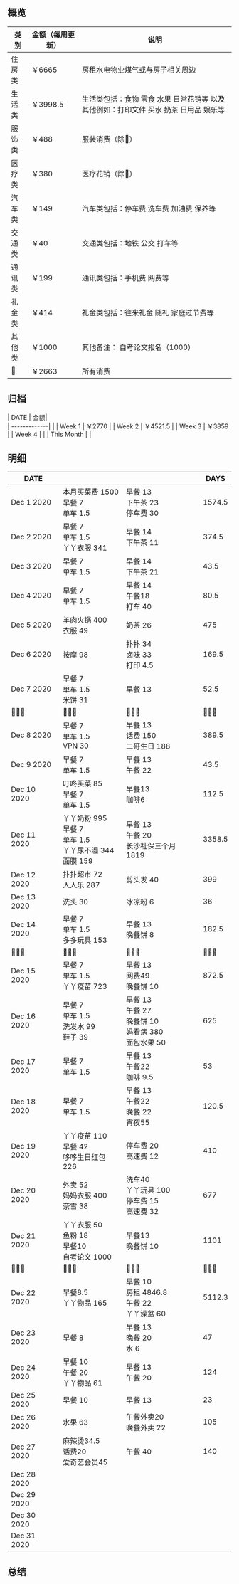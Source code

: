 ## 概览
| 类别           | 金额（每周更新）        |    说明 |
| -------------|-------------| -----|
| 住房类|￥6665  | 房租水电物业煤气或与房子相关周边
|     生活类        | ￥3998.5    | 生活类包括：食物 零食 水果 日常花销等 以及其他例如：打印文件 买水 奶茶 日用品 娱乐等        |
|服饰类 | ￥488| 服装消费（除👶） |
|医疗类 | ￥380 | 医疗花销（除👶）
|汽车类 |  ￥149| 汽车类包括：停车费 洗车费 加油费 保养等
|交通类| ￥40| 交通类包括：地铁 公交 打车等
|通讯类 | ￥199 | 通讯类包括：手机费 网费等
|礼金类 | ￥414| 礼金类包括：往来礼金 随礼 家庭过节费等
|其他类 | ￥1000 | 其他备注： 自考论文报名（1000）
|👶 | ￥2663 | 所有消费

## 归档
| DATE           | 金额|      
| -------------| |
| Week 1 | ￥2770   |
| Week 2 | ￥4521.5 |
| Week 3 | ￥3859   |
| Week 4 |          |
| This Month | |

## 明细
| DATE           |         |    |DAYS
| -------------|-------------| -----|---
| Dec 1  2020      | 本月买菜费 1500<br>早餐 7<br>单车 1.5 | 早餐 13<br>下午茶 23<br>停车费 30 | 1574.5
| Dec 2  2020      | 早餐 7<br>单车 1.5<br> 丫丫衣服 341| 早餐 14<br>下午茶 11 |374.5
| Dec 3  2020      | 早餐 7<br>单车 1.5 | 早餐 14<br>下午茶 21 |43.5  
| Dec 4  2020      | 早餐 7<br>单车 1.5| 早餐 14<br>午餐18<br>打车 40 |80.5
| Dec 5  2020      | 羊肉火锅 400 <br>衣服 49        | 奶茶 26 <br> |475
| Dec 6  2020      | 按摩 98                | 扑扑 34 <br>卤味 33<br> 打印 4.5<br>|169.5
| Dec 7  2020      | 早餐 7<br>单车 1.5<br> 米饼 31| 早餐 13 | 52.5
|       👨‍👩‍👧            |     👨‍👩‍👧‍               |    👨‍👩‍👧 |     👨‍👩‍👧   |
| Dec 8  2020      | 早餐 7<br>单车 1.5<br>VPN 30 | 早餐 13 <br> 话费 150 <br>二哥生日 188 |389.5
| Dec 9  2020      | 早餐 7<br>单车 1.5 | 早餐 13 <br> 午餐 22|43.5
| Dec 10  2020     | 叮咚买菜 85 <br>早餐 7<br>单车 1.5 |早餐13 <br>咖啡6 |112.5
| Dec 11 2020      | 丫丫奶粉 995 <br>早餐 7<br>单车 1.5 <br>丫丫尿不湿 344 <br> 面膜 159 | 早餐 13 <br>午餐 20 <br> 长沙社保三个月 1819 | 3358.5
| Dec 12  2020     | 扑扑超市 72<br>人人乐 287 | 剪头发 40 | 399
| Dec 13  2020     | 洗头 30 |冰凉粉 6 | 36
| Dec 14  2020     |早餐 7<br>单车 1.5 <br>多多玩具 153| 早餐 13 <br>晚餐饼 8| 182.5
|       👨‍👩‍👧         |     👨‍👩‍👧‍                    |    👨‍👩‍👧  |     👨‍👩‍👧   |
|Dec 15  2020     |早餐 7<br>单车 1.5 <br> 丫丫疫苗 723| 早餐 13<br>网费49<br> 晚餐饼 10| 872.5
| Dec 16  2020     |早餐 7<br>单车 1.5 <br> 洗发水 99 <br> 鞋子 39 | 早餐 13 <br> 午餐 27 <br>晚餐饼 10 <br> 妈看病 380 <br> 面包水果 50 | 625
| Dec 17  2020     |早餐 7<br>单车 1.5 <br> | 早餐 13 <br> 午餐22 <br> 咖啡 9.5 | 53
| Dec 18  2020     |早餐 7<br>单车 1.5 <br> | 早餐 13 <br> 午餐22 <br> 晚餐 22 <br>宵夜55 | 120.5
| Dec 19  2020     | 丫丫疫苗 110<br> 早餐 42<br> 哆哆生日红包226| 停车费 20<br> 高速费 12 |410
| Dec 20  2020     | 外卖 52 <br> 妈妈衣服 400 <br>奈雪 38|洗车40 <br> 丫丫玩具 100 <br>停车费 15<br>高速费 32 | 677
| Dec 21  2020     |丫丫衣服 50 <br>鱼粉 18 <br> 早餐10<br>自考论文 1000 | 早餐13<br>晚餐饼 10|1101
|       👨‍👩‍👧         |     👨‍👩‍👧‍                    |    👨‍👩‍👧 |     👨‍👩‍👧   |
| Dec 22  2020     | 早餐8.5 <br> 丫丫物品 165     | 早餐 10 <br>房租 4846.8 <br> 午餐 22 <br>丫丫澡盆 60 | 5112.3
| Dec 23  2020     | 早餐 8 | 早餐 13<br> 晚餐 20 <br> 水 6 | 47
| Dec 24  2020     | 早餐 10 <br> 午餐 20 <br>丫丫物品 61 | 早餐 13<br> 午餐 20 <br> | 124
| Dec 25  2020     |早餐 10 <br> |早餐 13 |  23
| Dec 26  2020     |水果 63 | 午餐外卖20 <br>晚餐外卖 22|105
| Dec 27  2020     |麻辣烫34.5 <br>话费20<br>爱奇艺会员45<br> | 午餐 40 <br> | 140
| Dec 28  2020     |
| Dec 29  2020     |
| Dec 30  2020     |
| Dec 31  2020     |

## 总结
